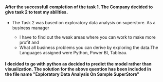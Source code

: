 #### After the successfull completion of the task 1. The Company decided to give task 2 to test my abilities.


* The Task 2 was based on exploratory data analysis on superstore. As a business manager

    * I have to find out the weak areas where you can work to make more profit and
    * What all business problems you can derive by exploring the data.The Languages assigned were Python, Power BI, Tableau.
    

####  I decided to go with python as decided to predict the model rather than visualization. The solution for the above question has been included in the file name "Exploratory Data Analysis On Sample SuperStore"

